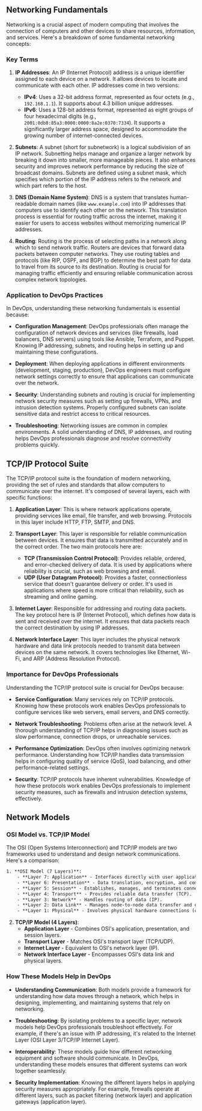 ## Networking Fundamentals

Networking is a crucial aspect of modern computing that involves the connection of computers and other devices to share resources, information, and services. Here's a breakdown of some fundamental networking concepts:

### Key Terms

1. **IP Addresses**: An IP (Internet Protocol) address is a unique identifier assigned to each device on a network. It allows devices to locate and communicate with each other. IP addresses come in two versions:
    - **IPv4**: Uses a 32-bit address format, represented as four octets (e.g., `192.168.1.1`). It supports about 4.3 billion unique addresses.
    - **IPv6**: Uses a 128-bit address format, represented as eight groups of four hexadecimal digits (e.g., `2001:0db8:85a3:0000:0000:8a2e:0370:7334`). It supports a significantly larger address space, designed to accommodate the growing number of internet-connected devices.

2. **Subnets**: A subnet (short for subnetwork) is a logical subdivision of an IP network. Subnetting helps manage and organize a larger network by breaking it down into smaller, more manageable pieces. It also enhances security and improves network performance by reducing the size of broadcast domains. Subnets are defined using a subnet mask, which specifies which portion of the IP address refers to the network and which part refers to the host.

3. **DNS (Domain Name System)**: DNS is a system that translates human-readable domain names (like `www.example.com`) into IP addresses that computers use to identify each other on the network. This translation process is essential for routing traffic across the internet, making it easier for users to access websites without memorizing numerical IP addresses.

4. **Routing**: Routing is the process of selecting paths in a network along which to send network traffic. Routers are devices that forward data packets between computer networks. They use routing tables and protocols (like RIP, OSPF, and BGP) to determine the best path for data to travel from its source to its destination. Routing is crucial for managing traffic efficiently and ensuring reliable communication across complex network topologies.

### Application to DevOps Practices

In DevOps, understanding these networking fundamentals is essential because:

- **Configuration Management**: DevOps professionals often manage the configuration of network devices and services (like firewalls, load balancers, DNS servers) using tools like Ansible, Terraform, and Puppet. Knowing IP addressing, subnets, and routing helps in setting up and maintaining these configurations.

- **Deployment**: When deploying applications in different environments (development, staging, production), DevOps engineers must configure network settings correctly to ensure that applications can communicate over the network.

- **Security**: Understanding subnets and routing is crucial for implementing network security measures such as setting up firewalls, VPNs, and intrusion detection systems. Properly configured subnets can isolate sensitive data and restrict access to critical resources.

- **Troubleshooting**: Networking issues are common in complex environments. A solid understanding of DNS, IP addresses, and routing helps DevOps professionals diagnose and resolve connectivity problems quickly.

## TCP/IP Protocol Suite

The TCP/IP protocol suite is the foundation of modern networking, providing the set of rules and standards that allow computers to communicate over the internet. It's composed of several layers, each with specific functions:

1. **Application Layer**: This is where network applications operate, providing services like email, file transfer, and web browsing. Protocols in this layer include HTTP, FTP, SMTP, and DNS.

2. **Transport Layer**: This layer is responsible for reliable communication between devices. It ensures that data is transmitted accurately and in the correct order. The two main protocols here are:
    - **TCP (Transmission Control Protocol)**: Provides reliable, ordered, and error-checked delivery of data. It is used by applications where reliability is crucial, such as web browsing and email.
    - **UDP (User Datagram Protocol)**: Provides a faster, connectionless service that doesn't guarantee delivery or order. It's used in applications where speed is more critical than reliability, such as streaming and online gaming.

3. **Internet Layer**: Responsible for addressing and routing data packets. The key protocol here is IP (Internet Protocol), which defines how data is sent and received over the internet. It ensures that data packets reach the correct destination by using IP addresses.

4. **Network Interface Layer**: This layer includes the physical network hardware and data link protocols needed to transmit data between devices on the same network. It covers technologies like Ethernet, Wi-Fi, and ARP (Address Resolution Protocol).

### Importance for DevOps Professionals

Understanding the TCP/IP protocol suite is crucial for DevOps because:

- **Service Configuration**: Many services rely on TCP/IP protocols. Knowing how these protocols work enables DevOps professionals to configure services like web servers, email servers, and DNS correctly.

- **Network Troubleshooting**: Problems often arise at the network level. A thorough understanding of TCP/IP helps in diagnosing issues such as slow performance, connection drops, or unreachable services.

- **Performance Optimization**: DevOps often involves optimizing network performance. Understanding how TCP/IP handles data transmission helps in configuring quality of service (QoS), load balancing, and other performance-related settings.

- **Security**: TCP/IP protocols have inherent vulnerabilities. Knowledge of how these protocols work enables DevOps professionals to implement security measures, such as firewalls and intrusion detection systems, effectively.

## Network Models

### OSI Model vs. TCP/IP Model

The OSI (Open Systems Interconnection) and TCP/IP models are two frameworks used to understand and design network communications. Here's a comparison:

```html
1. **OSI Model (7 Layers)**:
    - **Layer 7: Application** - Interfaces directly with user applications.
    - **Layer 6: Presentation** - Data translation, encryption, and compression.
    - **Layer 5: Session** - Establishes, manages, and terminates connections.
    - **Layer 4: Transport** - Provides reliable data transfer (TCP).
    - **Layer 3: Network** - Handles routing of data (IP).
    - **Layer 2: Data Link** - Manages node-to-node data transfer and error checking.
    - **Layer 1: Physical** - Involves physical hardware connections (cables, switches).

```
2. **TCP/IP Model (4 Layers)**:
    - **Application Layer** - Combines OSI's application, presentation, and session layers.
    - **Transport Layer** - Matches OSI's transport layer (TCP/UDP).
    - **Internet Layer** - Equivalent to OSI's network layer (IP).
    - **Network Interface Layer** - Encompasses OSI's data link and physical layers.

### How These Models Help in DevOps

- **Understanding Communication**: Both models provide a framework for understanding how data moves through a network, which helps in designing, implementing, and maintaining systems that rely on networking.

- **Troubleshooting**: By isolating problems to a specific layer, network models help DevOps professionals troubleshoot effectively. For example, if there's an issue with IP addressing, it's related to the Internet Layer (OSI Layer 3/TCP/IP Internet Layer).

- **Interoperability**: These models guide how different networking equipment and software should communicate. In DevOps, understanding these models ensures that different systems can work together seamlessly.

- **Security Implementation**: Knowing the different layers helps in applying security measures appropriately. For example, firewalls operate at different layers, such as packet filtering (network layer) and application gateways (application layer).